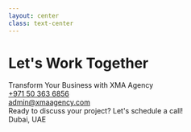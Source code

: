 ```yaml
---
layout: center
class: text-center
---
```


<div class="flex flex-col items-center justify-center gap-8">
  <div
    v-motion
    :initial="{ filter: 'blur(12px)', opacity: 0, y: -50 }"
    :enter="{ filter: 'blur(0px)', opacity: 1, y: 0 }"
  >
    <h1 class="text-6xl font-bold bg-gradient-to-r from-red-600 to-red-500 bg-clip-text text-transparent mb-2">
      Let's Work Together
    </h1>
  </div>

  <div
    v-motion
    :initial="{ filter: 'blur(12px)', opacity: 0 }"
    :enter="{ filter: 'blur(0px)', opacity: 1, transition: { delay: 200 } }"
    class="flex flex-col items-center gap-6"
  >
    <div class="text-2xl text-zinc-400">Transform Your Business with XMA Agency</div>
    <div class="flex items-center gap-8 mt-4">
      <div class="flex items-center gap-2">
        <lucide-phone class="w-6 h-6 text-red-500" />
        <span><a href="tel:+971503636856">+971 50 363 6856</a></span>
      </div>
      <div class="flex items-center gap-2">
        <lucide-mail class="w-6 h-6 text-red-500" />
        <span><a href="mailto:admin@xmaagency.com">admin@xmaagency.com</a></span>
      </div>
    </div>
  </div>

  <div 
    v-motion
    :initial="{ opacity: 0, y: 50 }"
    :enter="{ opacity: 1, y: 0, transition: { delay: 400 } }"
    class="mt-8 p-4 bg-zinc-900/50 rounded-xl border border-zinc-800 backdrop-blur-sm"
  >
    <div class="text-xl">
      Ready to discuss your project? Let's schedule a call!
    </div>
  </div>

  <div 
    v-motion
    :initial="{ opacity: 0 }"
    :enter="{ opacity: 1, transition: { delay: 600 } }"
    class="absolute bottom-8 flex items-center gap-2 text-zinc-500"
  >
    <lucide-map-pin class="w-5 h-5" />
    <span>Dubai, UAE</span>
  </div>
</div>
